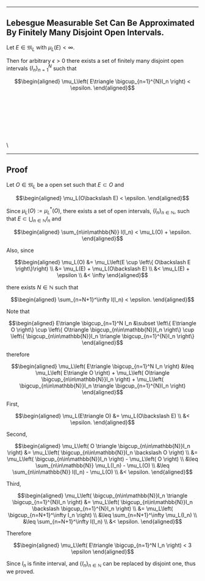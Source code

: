 
---
Lebesgue Measurable Set Can Be Approximated By Finitely Many Disjoint Open Intervals.
---

Let $E\in\mathfrak{M}_L$ with $\mu_L(E)<\infty$.

Then for arbitrary $\epsilon>0$ there exists a set of finitely many disjoint open intervals $\{I_n\}_{n=1}^N$ such that

$$\begin{aligned}
\mu_L\left(
    E\triangle \bigcup_{n=1}^{N}I_n
\right) < \epsilon.
\end{aligned}$$

\
\
\
\
\
\
\
\

---
Proof
---

Let $O\in\mathfrak{M}_L$ be a open  set such that $E\subset O$ and

$$\begin{aligned}
\mu_L(O\backslash E) < \epsilon.
\end{aligned}$$

Since $\mu_L(O) := \mu_L^*(O)$, there exists a set of open intervals, $\{I_n\}_{n\in\mathbb{N}}$, such that $E \subset \bigcup_{n\in\mathbb{N}}I_n$ and 

$$\begin{aligned}
\sum_{n\in\mathbb{N}} l(I_n) < \mu_L(O) + \epsilon.
\end{aligned}$$

Also, since

$$\begin{aligned}
\mu_L(O)
&= \mu_L\left(E \cup \left\{
    O\backslash E
\right\}\right) \\
&= \mu_L(E) + \mu_L(O\backslash E) \\
&< \mu_L(E) + \epsilon \\
&< \infty
\end{aligned}$$

there exists $N\in\mathbb{N}$ such that

$$\begin{aligned}
\sum_{n=N+1}^\infty l(I_n) < \epsilon.
\end{aligned}$$

Note that

$$\begin{aligned}
E\triangle \bigcup_{n=1}^N I_n
&\subset
\left\{
    E\triangle O
\right\}
\cup
\left\{
    O\triangle \bigcup_{n\in\mathbb{N}}I_n
\right\}
\cup
\left\{
    \bigcup_{n\in\mathbb{N}}I_n \triangle \bigcup_{n=1}^{N}I_n
\right\}
\end{aligned}$$

therefore

$$\begin{aligned}
\mu_L\left(
    E\triangle \bigcup_{n=1}^N I_n
\right)
&\leq
\mu_L\left(
    E\triangle O
\right)
+
\mu_L\left(
    O\triangle \bigcup_{n\in\mathbb{N}}I_n
\right)
+
\mu_L\left(
    \bigcup_{n\in\mathbb{N}}I_n \triangle \bigcup_{n=1}^{N}I_n
\right)
\end{aligned}$$

First,

$$\begin{aligned}
\mu_L(E\triangle O)
&= \mu_L(O\backslash E) \\
&< \epsilon.
\end{aligned}$$

Second,

$$\begin{aligned}
\mu_L\left(
    O \triangle \bigcup_{n\in\mathbb{N}}I_n
\right)
&= \mu_L\left(
    \bigcup_{n\in\mathbb{N}}I_n \backslash O
\right) \\
&=  \mu_L\left(
    \bigcup_{n\in\mathbb{N}}I_n 
\right) - \mu_L\left(
    O
\right) \\
&\leq \sum_{n\in\mathbb{N}} \mu_L(I_n) - \mu_L(O) \\
&\leq \sum_{n\in\mathbb{N}} l(I_n) - \mu_L(O) \\
&< \epsilon.
\end{aligned}$$

Third,

$$\begin{aligned}
\mu_L\left(
    \bigcup_{n\in\mathbb{N}}I_n \triangle \bigcup_{n=1}^{N}I_n
\right)
&= \mu_L\left(
    \bigcup_{n\in\mathbb{N}}I_n \backslash \bigcup_{n=1}^{N}I_n
\right) \\
&=  \mu_L\left(
    \bigcup_{n=N+1}^\infty I_n
\right) \\
&\leq \sum_{n=N+1}^\infty \mu_L(I_n) \\
&\leq \sum_{n=N+1}^\infty l(I_n) \\
&< \epsilon.
\end{aligned}$$

Therefore

$$\begin{aligned}
\mu_L\left(
    E\triangle \bigcup_{n=1}^N I_n
\right)
< 3 \epsilon
\end{aligned}$$

Since $I_n$ is finite interval, and $\{I_n\}_{n\in \mathbb{N}}$ can be replaced by disjoint one, thus we proved.